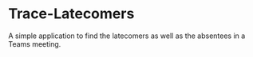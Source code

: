 # Trace-Latecomers
A simple application to find the latecomers as well as the absentees in a Teams meeting.
